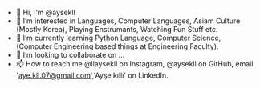 - 👋 Hi, I’m @aysekll
- 👀 I’m interested in Languages, Computer Languages, Asiam Culture (Mostly Korea), Playing Enstrumants, Watching Fun Stuff etc.
- 🌱 I’m currently learning Python Language, Computer Science, (Computer Engineering based things at Engineering Faculty).
- 💞️ I’m looking to collaborate on ...
- 📫 How to reach me @llaysekll on Instagram, @aysekll on GitHub, email 'aye.kll.07@gmail.com','Ayşe kıllı' on LinkedIn.

<!---
aysekll/aysekll is a ✨ special ✨ repository because its `README.md` (this file) appears on your GitHub profile.
You can click the Preview link to take a look at your changes.
--->
